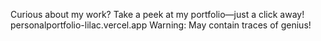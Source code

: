 Curious about my work? Take a peek at my portfolio—just a click away!
personalportfolio-lilac.vercel.app
Warning: May contain traces of genius! 
